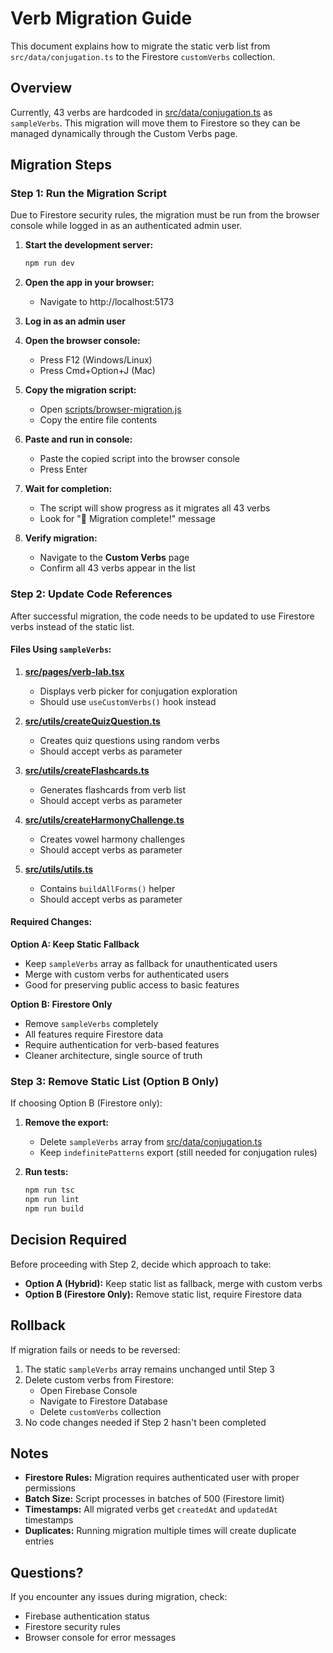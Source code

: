 # Verb Migration Guide

This document explains how to migrate the static verb list from `src/data/conjugation.ts` to the Firestore `customVerbs` collection.

## Overview

Currently, 43 verbs are hardcoded in [src/data/conjugation.ts](src/data/conjugation.ts#L63) as `sampleVerbs`. This migration will move them to Firestore so they can be managed dynamically through the Custom Verbs page.

## Migration Steps

### Step 1: Run the Migration Script

Due to Firestore security rules, the migration must be run from the browser console while logged in as an authenticated admin user.

1. **Start the development server:**
   ```bash
   npm run dev
   ```

2. **Open the app in your browser:**
   - Navigate to http://localhost:5173

3. **Log in as an admin user**

4. **Open the browser console:**
   - Press F12 (Windows/Linux)
   - Press Cmd+Option+J (Mac)

5. **Copy the migration script:**
   - Open [scripts/browser-migration.js](scripts/browser-migration.js)
   - Copy the entire file contents

6. **Paste and run in console:**
   - Paste the copied script into the browser console
   - Press Enter

7. **Wait for completion:**
   - The script will show progress as it migrates all 43 verbs
   - Look for "🎉 Migration complete!" message

8. **Verify migration:**
   - Navigate to the **Custom Verbs** page
   - Confirm all 43 verbs appear in the list

### Step 2: Update Code References

After successful migration, the code needs to be updated to use Firestore verbs instead of the static list.

#### Files Using `sampleVerbs`:

1. **[src/pages/verb-lab.tsx](src/pages/verb-lab.tsx)**
   - Displays verb picker for conjugation exploration
   - Should use `useCustomVerbs()` hook instead

2. **[src/utils/createQuizQuestion.ts](src/utils/createQuizQuestion.ts)**
   - Creates quiz questions using random verbs
   - Should accept verbs as parameter

3. **[src/utils/createFlashcards.ts](src/utils/createFlashcards.ts)**
   - Generates flashcards from verb list
   - Should accept verbs as parameter

4. **[src/utils/createHarmonyChallenge.ts](src/utils/createHarmonyChallenge.ts)**
   - Creates vowel harmony challenges
   - Should accept verbs as parameter

5. **[src/utils/utils.ts](src/utils/utils.ts)**
   - Contains `buildAllForms()` helper
   - Should accept verbs as parameter

#### Required Changes:

**Option A: Keep Static Fallback**
- Keep `sampleVerbs` array as fallback for unauthenticated users
- Merge with custom verbs for authenticated users
- Good for preserving public access to basic features

**Option B: Firestore Only**
- Remove `sampleVerbs` completely
- All features require Firestore data
- Require authentication for verb-based features
- Cleaner architecture, single source of truth

### Step 3: Remove Static List (Option B Only)

If choosing Option B (Firestore only):

1. **Remove the export:**
   - Delete `sampleVerbs` array from [src/data/conjugation.ts](src/data/conjugation.ts#L63-L365)
   - Keep `indefinitePatterns` export (still needed for conjugation rules)

2. **Run tests:**
   ```bash
   npm run tsc
   npm run lint
   npm run build
   ```

## Decision Required

Before proceeding with Step 2, decide which approach to take:

- **Option A (Hybrid):** Keep static list as fallback, merge with custom verbs
- **Option B (Firestore Only):** Remove static list, require Firestore data

## Rollback

If migration fails or needs to be reversed:

1. The static `sampleVerbs` array remains unchanged until Step 3
2. Delete custom verbs from Firestore:
   - Open Firebase Console
   - Navigate to Firestore Database
   - Delete `customVerbs` collection
3. No code changes needed if Step 2 hasn't been completed

## Notes

- **Firestore Rules:** Migration requires authenticated user with proper permissions
- **Batch Size:** Script processes in batches of 500 (Firestore limit)
- **Timestamps:** All migrated verbs get `createdAt` and `updatedAt` timestamps
- **Duplicates:** Running migration multiple times will create duplicate entries

## Questions?

If you encounter any issues during migration, check:
- Firebase authentication status
- Firestore security rules
- Browser console for error messages
